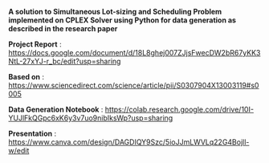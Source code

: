 **A solution to Simultaneous Lot-sizing and Scheduling Problem implemented on CPLEX Solver using Python for data generation as described in the research paper**

**Project Report** : https://docs.google.com/document/d/18L8ghej007ZJjsFwecDW2bR67yKK3NtL-27xYJ-r_bc/edit?usp=sharing

**Based on** : https://www.sciencedirect.com/science/article/pii/S0307904X13003119#s0005

**Data Generation Notebook** : https://colab.research.google.com/drive/10I-YUJlFkQGpc6xK6y3v7uo9nibIksWp?usp=sharing

**Presentation** : https://www.canva.com/design/DAGDIQY9Szc/5ioJJmLWVLq22G4Bojll-w/edit
